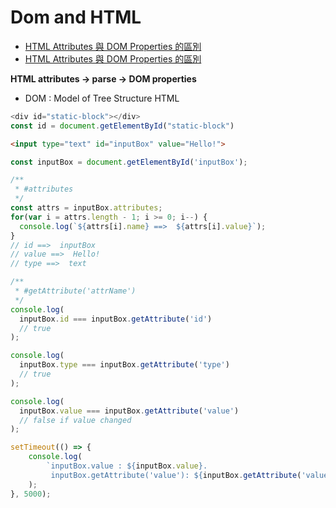 # Dom and HTML

- [HTML Attributes 與 DOM Properties 的區別](https://jimmyswebnote.com/html-attributes-and-dom-properties/)
- [HTML Attributes 與 DOM Properties 的區別](https://ithelp.ithome.com.tw/articles/10211553)

**HTML attributes -> parse -> DOM properties**   
- DOM : Model of Tree Structure HTML  
```typescript
<div id="static-block"></div>
const id = document.getElementById("static-block")
```

```html
<input type="text" id="inputBox" value="Hello!">
```
```typescript
const inputBox = document.getElementById('inputBox'); 

/**
 * #attributes
 */
const attrs = inputBox.attributes; 
for(var i = attrs.length - 1; i >= 0; i--) { 
  console.log(`${attrs[i].name} ==>  ${attrs[i].value}`);
} 
// id ==>  inputBox
// value ==>  Hello!
// type ==>  text

/**
 * #getAttribute('attrName')
 */
console.log(
  inputBox.id === inputBox.getAttribute('id') 
  // true
);

console.log(
  inputBox.type === inputBox.getAttribute('type') 
  // true
);

console.log(
  inputBox.value === inputBox.getAttribute('value') 
  // false if value changed
);

setTimeout(() => {
    console.log(
        `inputBox.value : ${inputBox.value}.
         inputBox.getAttribute('value'): ${inputBox.getAttribute('value')}`
    );
}, 5000);
```
　
